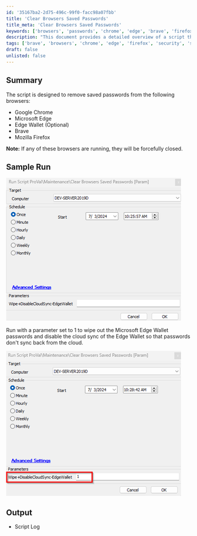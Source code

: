 ```yaml
---
id: '35167ba2-2d75-496c-99f0-facc98a07fbb'
title: 'Clear Browsers Saved Passwords'
title_meta: 'Clear Browsers Saved Passwords'
keywords: ['browsers', 'passwords', 'chrome', 'edge', 'brave', 'firefox', 'security']
description: "This document provides a detailed overview of a script that removes saved passwords from various web browsers, including Google Chrome, Microsoft Edge, Brave, and Mozilla Firefox. It highlights the script's functionality, sample runs, and the importance of closing browsers before execution."
tags: ['brave', 'browsers', 'chrome', 'edge', 'firefox', 'security', 'setup']
draft: false
unlisted: false
---
```


## Summary

The script is designed to remove saved passwords from the following browsers:

- Google Chrome
- Microsoft Edge
- Edge Wallet (Optional)
- Brave
- Mozilla Firefox

**Note:** If any of these browsers are running, they will be forcefully closed.

## Sample Run

![Sample Run 1](../../../static/img/Clear-Browsers-Saved-Passwords/image_1.png)

Run with a parameter set to 1 to wipe out the Microsoft Edge Wallet passwords and disable the cloud sync of the Edge Wallet so that passwords don't sync back from the cloud.

![Sample Run 2](../../../static/img/Clear-Browsers-Saved-Passwords/image_2.png)

## Output

- Script Log



